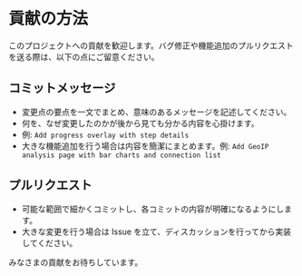 # 貢献の方法

このプロジェクトへの貢献を歓迎します。バグ修正や機能追加のプルリクエストを送る際は、以下の点にご留意ください。

## コミットメッセージ

- 変更点の要点を一文でまとめ、意味のあるメッセージを記述してください。
- 何を、なぜ変更したのかが後から見ても分かる内容を心掛けます。
- 例: `Add progress overlay with step details`
- 大きな機能追加を行う場合は内容を簡潔にまとめます。例: `Add GeoIP analysis page with bar charts and connection list`

## プルリクエスト

- 可能な範囲で細かくコミットし、各コミットの内容が明確になるようにします。
- 大きな変更を行う場合は Issue を立て、ディスカッションを行ってから実装してください。

みなさまの貢献をお待ちしています。
